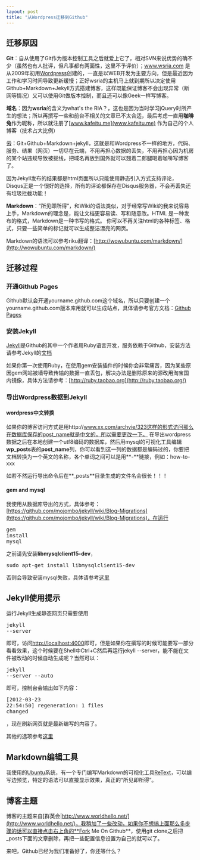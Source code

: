 ```yaml
---
layout: post
title: "从Wordpress迁移到Github"
---
```


## 迁移原因
**Git**：自从使用了Git作为版本控制工具之后就爱上它了，相对SVN来说优势的确不少（虽然也有人批评，但凡事都有两面性，这里不予评价）；www.wsria.com 是从2009年初用[Wordpress](http://wordpress.com/)创建的，一直是以WEB开发为主要方向，但是最近因为工作和学习时间导致更新缓慢；正好wsria的主机马上就到期所以决定使用Github+Markdown+Jekyll方式搭建博客，这样既能保证博客不会出现异常（断网等情况）又可以使用Git做版本控制，而且还可以像Geek一样写博客。

**域名**：因为**wsria**的含义为what's the RIA？，这也是因为当时学习jQuery时所产生的想法；所以再撰写一些和前台不相关的文章已不太合适，最后考虑一直用**咖啡兔**作为昵称，所以就注册了[www.kafeitu.me](www.kafeitu.me) 作为自己的个人博客（技术占大比例）

**云**：Git+Github+Markdown+jekyll，这就是和Wordpress不一样的地方，代码、服务、结果（网页）一切尽在云端，不用再担心数据的丢失，不用再担心因为机房的某个站违规导致被拔线，把域名再放到国外就可以翘着二郎腿喝着咖啡写博客了。

因为Jekyll发布的结果都是html页面所以只能使用静态引入方式支持评论，Disqus正是一个很好的选择，所有的评论都保存在Disqus服务器，不会再丢失还有垃圾拦截功能！

**Markdown**：“所见即所得”，和Wiki的语法类似，对于经常写Wiki的我来说容易上手，Markdown的理念是，能让文档更容易读、写和随意改。HTML 是一种发布的格式，Markdown是一种书写的格式。
你可以不再关注html的各种标签、格式，只要一些简单的标记就可以生成整洁漂亮的网页。

Markdown的语法可以参考riku翻译：[http://wowubuntu.com/markdown/](http://wowubuntu.com/markdown/)

## 迁移过程
### 开通Github Pages
Github默认会开通yourname.github.com这个域名，所以只要创建一个yourname.github.com版本库用就可以生成站点，具体请参考官方文档：[Github Pages](http://pages.github.com/)

### 安装Jekyll
[Jekyll](https://github.com/mojombo/jekyll)是Github的其中一个作者用Ruby语言开发，服务依赖于Github，安装方法请参考Jekyll的[文档](https://github.com/mojombo/jekyll)

如果你第一次使用Ruby，在使用gem安装插件的时候你会非常痛苦，因为某些原因gem网站被墙导致传输的数据一直丢包，解决办法是删除原来的源改用淘宝国内镜像，具体方法请参考：[http://ruby.taobao.org](http://ruby.taobao.org/)

### 导出Wordpress数据到Jekyll
#### wordpress中文转换
如果你的博客访问方式是用http://www.xx.com/archvie/323这样的形式访问那么在数据库保存的post_name就是中文的，所以需要更改一下。
在导出wordpress数据之后在本地创建一个utf8编码的数据库，然后用mysql的可视化工具编辑**wp_posts**表的**post_name**列，你可以看到这一列的数据都是编码过的，你要把文档转换为一个英文的名称，各个单词之间可以是用**-**链接，例如：how-to-xxx

如若不然运行导出命令后在**_posts**目录生成的文件名会很长！！！

#### gem and mysql
我使用从数据库导出的方式，具体参考：[https://github.com/mojombo/jekyll/wiki/Blog-Migrations](https://github.com/mojombo/jekyll/wiki/Blog-Migrations)，在运行<pre>gem install mysql</pre>之前请先安装**libmysqlclient15-dev**，
<pre>sudo apt-get install libmysqlclient15-dev</pre>
否则会导致安装mysql失败，具体请参考[这里](http://stackoverflow.com/questions/9816745/convert-wordpress-to-jekyll-has-a-error-of-ruby-mysql/9821988#9821988)

## Jekyll使用提示
运行Jekyll生成静态网页只需要使用<pre>jekyll --server</pre>即可，访问[http://localhost:4000](http://localhost:4000)即可，但是如果你在撰写的时候可能要写一部分看看效果，这个时候要在Shell中Ctrl+C然后再运行jekyll --server，能不能在文件被改动的时候自动生成呢？当然可以：<pre>jekyll --server --auto</pre>即可，控制台会输出如下内容：<pre>[2012-03-23 22:54:50] regeneration: 1 files changed</pre>，现在刷新网页就是最新编写的内容了。

其他的选项参考[这里](https://github.com/mojombo/jekyll/wiki/configuration)

## Markdown编辑工具
我使用的[Ubuntu](http://www.ubuntu.com, "Ubuntu Desktop x64")系统，有一个专门编写Markdown的可视化工具[ReText](http://sourceforge.net/p/retext/home/ReText/)，可以编写边预览，特定的语法可以直接显示效果，真正的“所见即所得”。

## 博客主题
博客的主题来自[群英会|http://www.worldhello.net/](http://www.worldhello.net/)，我稍加了一些改动，如果你不想搞上面那么多步骤的话可以直接点击右上角的**Fork Me On Github**，使用git clone之后把_posts下面的文章删除，再把一些配置信息设置为自己的就可以了。

来吧，Github已经为我们准备好了，你还等什么？